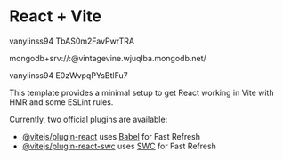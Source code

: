 # React + Vite
vanylinss94
TbAS0m2FavPwrTRA

mongodb+srv://<vanylinss94>:<password>@vintagevine.wjuqlba.mongodb.net/

vanylinss94 
E0zWvpqPYsBtlFu7

This template provides a minimal setup to get React working in Vite with HMR and some ESLint rules.

Currently, two official plugins are available:

- [@vitejs/plugin-react](https://github.com/vitejs/vite-plugin-react/blob/main/packages/plugin-react/README.md) uses [Babel](https://babeljs.io/) for Fast Refresh
- [@vitejs/plugin-react-swc](https://github.com/vitejs/vite-plugin-react-swc) uses [SWC](https://swc.rs/) for Fast Refresh
